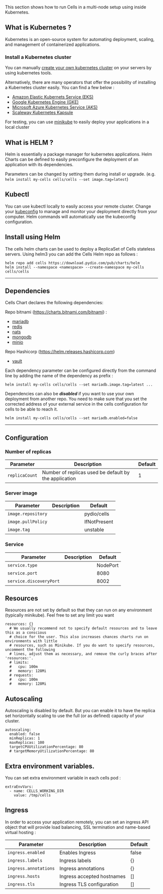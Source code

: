 This section shows how to run Cells in a multi-node setup using inside Kubernetes.

## What is Kubernetes ?

Kubernetes is an open-source system for automating deployment, scaling, and management of containerized applications.

### Install a Kubernetes cluster

You can manually [create your own kubernetes cluster](https://kubernetes.io/docs/setup/production-environment/tools/kubeadm/create-cluster-kubeadm/) on your servers by using kubernetes tools.

Alternatively, there are many operators that offer the possibility of installing a Kubernetes cluster easily. You can find a few below :

- [Amazon Elastic Kubernets Service (EKS)](https://aws.amazon.com/fr/eks/)
- [Google Kubernetes Engine (GKE)](https://cloud.google.com/kubernetes-engine)
- [Microsoft Azure Kubernetes Service (AKS)](https://azure.microsoft.com/fr-fr/free/kubernetes-service/)
- [Scaleway Kubernetes Kapsule](https://www.scaleway.com/fr/kubernetes-kapsule/)

For testing, you can use [minikube](https://kubernetes.io/docs/tutorials/kubernetes-basics/create-cluster/cluster-intro/) to easily deploy your applications in a local cluster

## What is HELM ?

Helm is essentially a package manager for kubernetes applications. Helm Charts can be defined to easily preconfigure the deployment of an application with its dependencies.

Parameters can be changed by setting them during install or upgrade. (e.g. ```helm install my-cells cells/cells --set image.tag=latest```)

## Kubectl

You can use kubectl locally to easily access your remote cluster. Change your [kubeconfig](https://kubernetes.io/docs/concepts/configuration/organize-cluster-access-kubeconfig/) to manage and monitor your deployment directly from your computer.
Helm commands will automatically use the kubeconfig configuration.

## Install using Helm

The cells helm charts can be used to deploy a ReplicaSet of Cells stateless servers. Using helm3 you can add the Cells Helm repo as follows :

```
helm repo add cells https://download.pydio.com/pub/charts/helm
helm install --namespace <namespace> --create-namespace my-cells cells/cells
```

------------------------

## Dependencies

Cells Chart declares the following dependencies: 

Repo bitnami (https://charts.bitnami.com/bitnami) :

- [mariadb](https://github.com/bitnami/charts/tree/master/bitnami/mariadb)
- [redis](https://github.com/bitnami/charts/tree/master/bitnami/mariadb)
- [nats](https://github.com/bitnami/charts/tree/master/bitnami/mariadb)
- [mongodb](https://github.com/bitnami/charts/tree/master/bitnami/mariadb)
- [minio](https://github.com/bitnami/charts/tree/master/bitnami/mariadb)

Repo Hashicorp (https://helm.releases.hashicorp.com)

- [vault](https://www.vaultproject.io/docs/platform/k8s/helm/configuration)

Each dependency parameter can be configured directly from the command line by adding the name of the dependency as prefix :

```
helm install my-cells cells/cells --set mariadb.image.tag=latest ...
```

Dependencies can also be ***disabled*** if you want to use your own deployment from another repo. You need to make sure that you set the corrected address of your external service in the cells configuration for cells to be able to reach it. 

```
helm install my-cells cells/cells --set mariadb.enabled=false
```

------------------------

## Configuration

### Number of replicas

| Parameter    | Description                                           | Default      |
| --- | --- | --- |
| `replicaCount` | Number of replicas used be default by the application | 1            |

### Server image

| Parameter        | Description  | Default      |
| --- | --- | --- |
| `image.repository` |              | pydio/cells  |
| `image.pullPolicy` |              | IfNotPresent |
| `image.tag`        |              | unstable     |

### Service

| Parameter        | Description  | Default      |
| --- | --- | --- |
| `service.type`     |              | NodePort     |
| `service.port`     |              | 8080         |
| `service.discoveryPort` |         | 8002         |

## Resources

Resources are not set by default so that they can run on any environment (typically minikube). Feel free to set any limit you want 

```
resources: {}
  # We usually recommend not to specify default resources and to leave this as a conscious
  # choice for the user. This also increases chances charts run on environments with little
  # resources, such as Minikube. If you do want to specify resources, uncomment the following
  # lines, adjust them as necessary, and remove the curly braces after 'resources:'.
  # limits:
  #   cpu: 100m
  #   memory: 128Mi
  # requests:
  #   cpu: 100m
  #   memory: 128Mi
```

## Autoscaling

Autoscaling is disabled by default. But you can enable it to have the replica set horizontally scaling to use the full (or as defined) capacity of your cluster.

```
autoscaling:
  enabled: false
  minReplicas: 1
  maxReplicas: 100
  targetCPUUtilizationPercentage: 80
  # targetMemoryUtilizationPercentage: 80
```

## Extra environment variables.

You can set extra environment variable in each cells pod :

```
extraEnvVars:
  - name: CELLS_WORKING_DIR
    value: /tmp/cells
```

## Ingress

In order to access your application remotely, you can set an ingress API object that will provide load balancing, SSL termination and name-based virtual hosting :

| Parameter           | Description                | Default      |
| --- | --- | --- |
| `ingress.enabled`    |	Enables Ingress	           | false |
| `ingress.labels`	  | Ingress labels	           | {} |
| `ingress.annotations` | Ingress annotations	       | {} | 
| `ingress.hosts`	      | Ingress accepted hostnames | [] |
| `ingress.tls`	      | Ingress TLS configuration  | [] |
